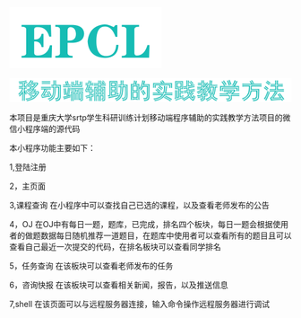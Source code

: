 
![Image text](https://raw.githubusercontent.com/morinoalter/EPCL/master/icon/EPCL.png)

![Image text](https://raw.githubusercontent.com/morinoalter/EPCL/master/icon/jiaoxue.png)

本项目是重庆大学srtp学生科研训练计划移动端程序辅助的实践教学方法项目的微信小程序端的源代码

本小程序功能主要如下：

1,登陆注册

2，主页面

3,课程查询
  在小程序中可以查找自己已选的课程，以及查看老师发布的公告
  


4，OJ
  在OJ中有每日一题，题库，已完成，排名四个板块，每日一题会根据使用者的做题数据每日随机推荐一道题目，在题库中使用者可以查看所有的题目且可以查看自己最近一次提交的代码，在排名板块可以查看同学排名
  
  
5，任务查询
  在该板块可以查看老师发布的任务
  

6，咨询快报
  在该板块可以查看相关新闻，报告，以及推送信息
  

7,shell
  在该页面可以与远程服务器连接，输入命令操作远程服务器进行调试
